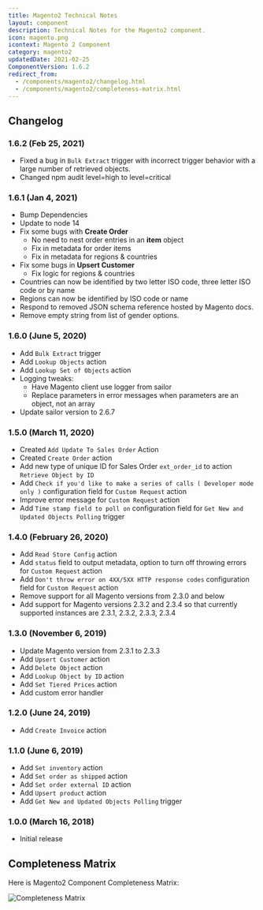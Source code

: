 ```yaml
---
title: Magento2 Technical Notes
layout: component
description: Technical Notes for the Magento2 component.
icon: magento.png
icontext: Magento 2 Component
category: magento2
updatedDate: 2021-02-25
ComponentVersion: 1.6.2
redirect_from:
  - /components/magento2/changelog.html
  - /components/magento2/completeness-matrix.html
---
```


## Changelog

### 1.6.2 (Feb 25, 2021)

* Fixed a bug in `Bulk Extract` trigger with incorrect trigger behavior with a large number of retrieved objects.
* Changed npm audit level=high to level=critical  

### 1.6.1 (Jan 4, 2021)

* Bump Dependencies
* Update to node 14
* Fix some bugs with **Create Order**
  * No need to nest order entries in an **item** object
  * Fix in metadata for order items
  * Fix in metadata for regions & countries
* Fix some bugs in **Upsert Customer**
  * Fix logic for regions & countries
* Countries can now be identified by two letter ISO code, three letter ISO code or by name
* Regions can now be identified by ISO code or name     
* Respond to removed JSON schema reference hosted by Magento docs.
* Remove empty string from list of gender options.

### 1.6.0 (June 5, 2020)

* Add `Bulk Extract` trigger
* Add `Lookup Objects` action
* Add `Lookup Set of Objects` action
* Logging tweaks:
  * Have Magento client use logger from sailor
  * Replace parameters in error messages when parameters are an object, not an array
* Update sailor version to 2.6.7

### 1.5.0 (March 11, 2020)

* Created `Add Update To Sales Order` Action
* Created `Create Order` action
* Add new type of unique ID for Sales Order `ext_order_id` to action `Retrieve Object by ID`
* Add `Check if you'd like to make a series of calls ( Developer mode only )` configuration field for `Custom Request` action
* Improve error message for `Custom Request` action
* Add `Time stamp field to poll on` configuration field for `Get New and Updated Objects Polling` trigger

### 1.4.0 (February 26, 2020)

* Add `Read Store Config` action
* Add `status` field to output metadata, option to turn off throwing errors for `Custom Request` action
* Add `Don't throw error on 4XX/5XX HTTP response codes` configuration field for `Custom Request` action
* Remove support for all Magento versions from 2.3.0 and below
* Add support for Magento versions 2.3.2 and 2.3.4 so that currently supported instances are 2.3.1, 2.3.2, 2.3.3, 2.3.4

### 1.3.0 (November 6, 2019)

* Update Magento version from 2.3.1 to 2.3.3
* Add `Upsert Customer` action
* Add `Delete Object` action
* Add `Lookup Object by ID` action
* Add `Set Tiered Prices` action
* Add custom error handler

### 1.2.0 (June 24, 2019)

* Add `Create Invoice` action

### 1.1.0 (June 6, 2019)

* Add `Set inventory` action
* Add `Set order as shipped` action
* Add `Set order external ID` action
* Add `Upsert product` action
* Add `Get New and Updated Objects Polling` trigger

### 1.0.0 (March 16, 2018)

* Initial release

## Completeness Matrix

Here is Magento2 Component Completeness Matrix:

![Completeness Matrix](https://user-images.githubusercontent.com/16806832/75337701-25c18680-5896-11ea-9156-93767e043e78.png)

